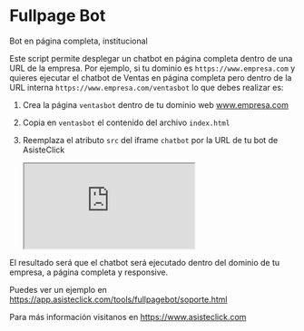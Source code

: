 # Fullpage Bot
Bot en página completa, institucional

Este script permite desplegar un chatbot en página completa dentro de una URL de la empresa. Por ejemplo, si tu dominio es `https://www.empresa.com` y quieres ejecutar el chatbot de Ventas en página completa pero dentro de la URL interna `https://www.empresa.com/ventasbot` lo que debes realizar es:

1) Crea la página `ventasbot` dentro de tu dominio web www.empresa.com
2) Copia en `ventasbot` el contenido del archivo `index.html`
3) Reemplaza el atributo `src` del iframe `chatbot` por la URL de tu bot de AsisteClick

    <iframe id="chatbot" src="https://app.asisteclick.com/V2/request.php?id=asisteclick-11&deptid=0&pagex=fullpagebot&hashbot=agents"></iframe>

El resultado será que el chatbot será ejecutado dentro del dominio de tu empresa, a página completa y responsive.

Puedes ver un ejemplo en https://app.asisteclick.com/tools/fullpagebot/soporte.html

Para más información visitanos en https://www.asisteclick.com
